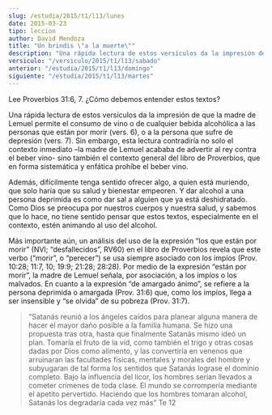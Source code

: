 ```yaml
---
slug: /estudia/2015/t1/l13/lunes
date: 2015-03-23
tipo: leccion
author: David Mendoza
title: "Un brindis \"a la muerte\""
description: "Una rápida lectura de estos versículos da la impresión de que la madre de Lemuel permite el consumo de vino o de cualquier bebida alcohólica a las personas que están por morir (vers. 6), o a la persona que sufre de depresión (vers. 7)."
versiculo: "/versiculo/2015/t1/l13/sabado"
anterior: "/estudia/2015/t1/l13/domingo"
siguiente: "/estudia/2015/t1/l13/martes"
---
```


Lee Proverbios 31:6, 7. ¿Cómo debemos entender estos textos?

Una rápida lectura de estos versículos da la impresión de que la madre de Lemuel permite el consumo de vino o de cualquier bebida alcohólica a las personas que están por morir (vers. 6), o a la persona que sufre de depresión (vers. 7). Sin embargo, esta lectura contradiría no solo el contexto inmediato –la madre de Lemuel acababa de advertir al rey contra el beber vino- sino también el contexto general del libro de Proverbios, que en forma sistemática y enfática prohíbe el beber vino.

Además, difícilmente tenga sentido ofrecer algo, a quien está muriendo, que solo haría que su salud y bienestar empeoren. Y dar alcohol a una persona deprimida es como dar sal a alguien que ya está deshidratado. Como Dios se preocupa por nuestros cuerpos y nuestra salud, y sabemos que lo hace, no tiene sentido pensar que estos textos, especialmente en el contexto, estén animando al uso del alcohol.

Más importante aún, un análisis del uso de la expresión “los que están por morir” (NVI; “desfallecidos”, RV60) en el libro de Proverbios revela que este verbo (“morir”, o “perecer”) se usa siempre asociado con los impíos (Prov. 10:28; 11:7, 10; 19:9; 21:28; 28:28). Por medio de la expresión “están por morir”, la madre de Lemuel señala, por asociación, a los impíos o los malvados. En cuanto a la expresión “de amargado ánimo”, se refiere a la persona deprimida o amargada (Prov. 31:6) que, como los impíos, llega a ser insensible y “se olvida” de su pobreza (Prov. 31:7).

> “Satanás reunió a los ángeles caídos para planear alguna manera de hacer el mayor daño posible a la familia humana. Se hizo una propuesta tras otra, hasta que finalmente Satanás mismo ideó un plan. Tomaría el fruto de la vid, como también el trigo y otras cosas dadas por Dios como alimento, y las convertiría en venenos que arruinaran las facultades físicas, mentales y morales del hombre y subyugaran de tal forma los sentidos que Satanás lograse el dominio completo. Bajo la influencia del licor, los hombres serían llevados a cometer crímenes de toda clase. El mundo se corrompería mediante el apetito pervertido. Haciendo que los hombres tomaran alcohol, Satanás los degradaría cada vez más” Te 12
